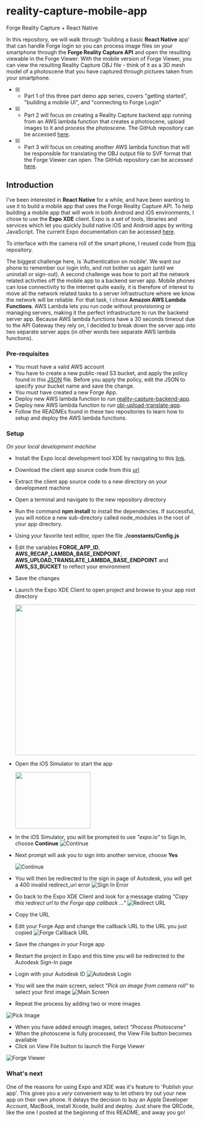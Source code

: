 # reality-capture-mobile-app
Forge Reality Capture + React Native

In this repository, we will walk through 'building a basic **React Native** app' that can handle Forge login so you can process image files on your smartphone through the **Forge Reality Capture API** and open the resulting viewable in the Forge Viewer.  With the mobile version of Forge Viewer, you can view the resulting Reality Capture OBJ file - think of it as a 3D mesh model of a photoscene that you have captured through pictures taken from your smartphone.

- [x] - Part 1 of this three part demo app series, covers "getting started", "building a mobile UI", and "connecting to Forge Login"

- [x] - Part 2 will focus on creating a Reality Capture backend app running from an AWS lambda function that creates a photoscene, upload images to it and process the photoscene. The GitHub repository can be accessed [here](https://github.com/mazerab/reality-capture-backend-app).

- [x] - Part 3 will focus on creating another AWS lambda function that will be responsible for translating the OBJ output file to SVF format that the Forge Viewer can open. The GitHub repository can be accessed [here](https://github.com/mazerab/obj-upload-translate-app).

## Introduction

I’ve been interested in **React Native** for a while, and have been wanting to use it to build a mobile app that uses the Forge Reality Capture API. To help building a mobile app that will work in both Android and iOS environments, I chose to use the **Expo XDE** client. Expo is a set of tools, libraries and services which let you quickly build native iOS and Android apps by writing JavaScript. The current Expo documentation can be accessed [here](https://docs.expo.io/versions/v26.0.0/). 

To interface with the camera roll of the smart phone, I reused code from [this](https://github.com/expo/image-upload-example) repository. 

The biggest challenge here, is 'Authentication on mobile'. We want our phone to remember our login info, and not bother us again (until we uninstall or sign-out). A second challenge was how to port all the network related activities off the mobile app to a backend server app. Mobile phones can lose connectivity to the internet quite easily, it is therefore of interest to move all the network related tasks to a server infrastructure where we know the network will be reliable. For that task, I chose **Amazon AWS Lambda Functions**. AWS Lambda lets you run code without provisioning or managing servers, making it the perfect infrastructure to run the backend server app. Because AWS lambda functions have a 30 seconds timeout due to the API Gateway they rely on, I decided to break down the server app into two separate server apps (in other words two separate AWS lambda functions). 


### Pre-requisites

* You must have a valid AWS account
* You have to create a new public-read S3 bucket, and apply the policy found in this [JSON](https://github.com/mazerab/reality-capture-mobile-app/blob/master/s3-policy.json) file. Before you apply the policy, edit the JSON to specify your bucket name and save the change.
* You must have created a new Forge App. 
* Deploy new AWS lambda function to run [reality-capture-backend-app](https://github.com/mazerab/reality-capture-backend-app). 
* Deploy new AWS lambda function to run [obj-upload-translate-app](https://github.com/mazerab/obj-upload-translate-app).
* Follow the READMEs found in these two repositories to learn how to setup and deploy the AWS lambda functions.

### Setup 

*On your local development machine*

* Install the Expo local development tool XDE by navigating to this [link](https://docs.expo.io/versions/latest/introduction/installation.html).
* Download the client app source code from this [url](https://github.com/mazerab/reality-capture-mobile-app/archive/master.zip)
* Extract the client app source code to a new directory on your development machine
* Open a terminal and navigate to the new repository directory
* Run the command **npm install** to install the dependencies. If successful, you will notice a new sub-directory called node_modules in the root of your app directory.
* Using your favorite text editor, open the file **./constants/Config.js**
* Edit the variables **FORGE_APP_ID**, **AWS_RECAP_LAMBDA_BASE_ENDPOINT**, **AWS_UPLOAD_TRANSLATE_LAMBDA_BASE_ENDPOINT** and **AWS_S3_BUCKET** to reflect your environment
* Save the changes
* Launch the Expo XDE Client to open project and browse to your app root directory

  <img src="/assets/images/expo-open-project.png" width="550" height="400">
* Open the iOS Simulator to start the app

  <img src="/assets/images/open-ios-simulator.png" width="200" height="150">
* In the iOS Simulator, you will be prompted to use *"expo.io"* to Sign In, choose **Continue**
  ![Continue](/assets/images/expo-io-sign-in.png)
* Next prompt will ask you to sign into another service, choose **Yes**

  ![Continue](/assets/images/sign-in-to-another-service.png)
* You will then be redirected to the sign in page of Autodesk, you will get a 400 invalid redirect_uri error
  ![Sign In Error](/assets/images/400-invalid-redirect-uri.png) 
* Go back to the Expo XDE Client and look for a message stating *"Copy this redirect url to the Forge app callback ..."*
  ![Redirect URL](/assets/images/redirect-url.png)
* Copy the URL
* Edit your Forge App and change the callback URL to the URL you just copied
  ![Forge Callback URL](/assets/images/callback-url.png)
* Save the changes in your Forge app
* Restart the project in Expo and this time you will be redirected to the Autodesk Sign-In page
* Login with your Autodesk ID
  ![Autodesk Login](/assets/images/adsk-sign-in.png)
* You will see the main screen, select *"Pick an image from camera roll"* to select your first image
  ![Main Screen](/assets/images/main-app-screen.png)
* Repeat the process by adding two or more images

![Pick Image](/assets/images/pick-an-image-from-camera-roll.png)
* When you have added enough images, select *"Process Photoscene"*
* When the photoscene is fully processed, the View File button becomes available
* Click on View File button to launch the Forge Viewer

![Forge Viewer](/assets/images/forge-viewer.png)

### What's next

One of the reasons for using Expo and XDE was it's feature to 'Publish your app'. This gives you a *very* convenient way to let others try out your new app on their own phone. It delays the decision to buy an Apple Developer Account, MacBook, install Xcode, build and deploy. Just share the QRCode, like the one I posted at the beginning of this README, and away you go!





